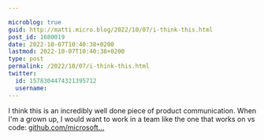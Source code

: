 ```yaml
---

microblog: true
guid: http://matti.micro.blog/2022/10/07/i-think-this.html
post_id: 1680019
date: 2022-10-07T10:40:38+0200
lastmod: 2022-10-07T10:40:38+0200
type: post
permalink: /2022/10/07/i-think-this.html
twitter:
  id: 1578304474321395712
  username:
---
```

I think this is an incredibly well done piece of product communication. When I'm a grown up, I would want to work in a team like the one that works on vs code: [github.com/microsoft...](https://github.com/microsoft/vscode/issues/160806)
